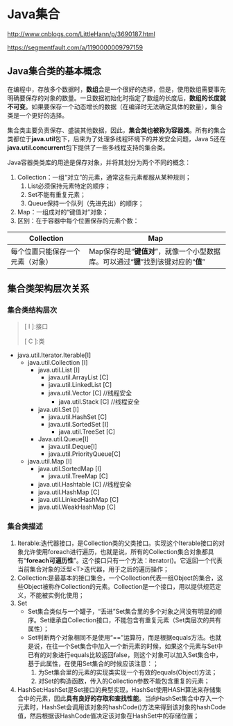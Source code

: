 # Java集合

http://www.cnblogs.com/LittleHann/p/3690187.html

https://segmentfault.com/a/1190000009797159

## Java集合类的基本概念

在编程中，存放多个数据时，**数组**会是一个很好的选择，但是，使用数组需要事先明确要保存的对象的数量。一旦数据初始化时指定了数组的长度后，**数组的长度就不可变**。如果要保存一个动态增长的数据（在编译时无法确定具体的数量），集合类是一个更好的选择。

集合类主要负责保存、盛装其他数据，因此，**集合类也被称为容器类**。所有的集合类都位于**java.util**包下，后来为了处理多线程环境下的并发安全问题，Java 5还在**java.util.concurrent**包下提供了一些多线程支持的集合类。

Java容器类类库的用途是保存对象，并将其划分为两个不同的概念：

1. Collection：一组“对立”的元素，通常这些元素都服从某种规则；
    1. List必须保持元素特定的顺序；
    2. Set不能有重复元素；
    3. Queue保持一个队列（先进先出）的顺序；
2. Map：一组成对的“键值对”对象；
3. 区别：在于容器中每个位置保存的元素个数：

Collection|Map
----------|----
每个位置只能保存一个元素（对象）|Map保存的是“**键值对**”，就像一个小型数据库。可以通过“**键**”找到该键对应的“**值**”

## 集合类架构层次关系

### 集合类结构层次

> \[ I \]:接口
>
> \[ C \]:类

- java.util.Iterator.Iterable[I]
  - java.util.Collection [I]
    - java.util.List [I]
      - java.util.ArrayList [C]
      - java.util.LinkedList [C]
      - java.util.Vector [C]    //线程安全
        - java.util.Stack [C]  //线程安全
    - java.util.Set [I]
      - java.util.HashSet [C]
      - java.util.SortedSet [I]
        - java.util.TreeSet [C]
    - Java.util.Queue[I]
      - java.util.Deque[I]
      - java.util.PriorityQueue[C]
  - java.util.Map [I]
    - java.util.SortedMap [I]
      - java.util.TreeMap [C]
    - java.util.Hashtable [C]   //线程安全
    - java.util.HashMap [C]
    - java.util.LinkedHashMap [C]
    - java.util.WeakHashMap [C]

### 集合类描述

1. Iterable:迭代器接口，是Collection类的父类接口。实现这个Iterable接口的对象允许使用foreach进行遍历，也就是说，所有的Collection集合对象都具有“**foreach可遍历性**”。这个接口只有一个方法：iterator()。它返回一个代表当前集合对象的泛型\<T>迭代器，用于之后的遍历操作；
2. Collection:是最基本的接口集合，一个Collection代表一组Object的集合，这些Object被称作Collection的元素。Collection是一个接口，用以提供规范定义，不能被实例化使用；
3. Set
    - Set集合类似与一个罐子，“丢进”Set集合里的多个对象之间没有明显的顺序。Set继承自Collection接口，不能包含有重复元素（Set类层次的共有属性）；
    - Set判断两个对象相同不是使用“==”运算符，而是根据equals方法。也就是说，在往一个Set集合中加入一个新元素的时候，如果这个元素与Set中已有的对象进行equals比较返回false，则这个对象可以加入Set集合中，基于此属性，在使用Set集合的时候应该注意：；
        1. 为Set集合里的元素的实现类实现一个有效的equals(Object)方法；
        2. 对Set的构造函数，传入的Collection参数不能包含重复的元素；
4. HashSet:HashSet是Set接口的典型实现，HashSet使用HASH算法来存储集合中的元素，因此**具有良好的存取和查找性能**。当向HashSet集合中存入一个元素时，HashSet会调用该对象的hashCode()方法来得到该对象的hashCode值，然后根据该HashCode值决定该对象在HashSet中的存储位置；